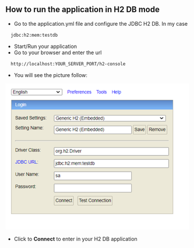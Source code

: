 ## How to run the application in H2 DB mode

- Go to the application.yml file and configure the JDBC H2 DB. In my case
```bash
  jdbc:h2:mem:testdb
```
- Start/Run your application
- Go to your browser and enter the url
```bash
  http://localhost:YOUR_SERVER_PORT/h2-console
```
- You will see the picture follow:

![img.png](img.png)
- Click to **Connect** to enter in your H2 DB application
